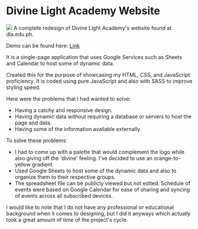 # Divine Light Academy Website
<img src="https://i.imgur.com/mGgHfTH.png"/>
A complete redesign of Divine Light Academy's website found at dla.edu.ph.

Demo can be found here: <a href="https://marqroldan.github.io/Divine-Light-Academy-Website/">Link</a>

It is a single-page application that uses Google Services such as Sheets and Calendar to host some of dynamic data.

Created this for the purpose of showcasing my HTML, CSS, and JavaScript proficiency. It is coded using pure JavaScript and also with SASS to improve styling speed.

Here were the problems that I had wanted to solve:
- Having a catchy and responsive design.
- Having dynamic data without requiring a database or servers to host the page and data.
- Having some of the information available externally.

To solve these problems: 
- I had to come up with a palette that would complement the logo while also giving off the 'divine' feeling. I've decided to use an orange-to-yellow gradient. 
- Used Google Sheets to host some of the dynamic data and also to organize them to their respective groups.
- The spreadsheet file can be publicly viewed but not edited. Schedule of events were based on Google Calendar for ease of sharing and syncing of events across all subscribed devices.

I would like to note that I do not have any professional or educational background when it comes to designing, but I did it anyways which actually took a great amount of time of the project's cycle.
